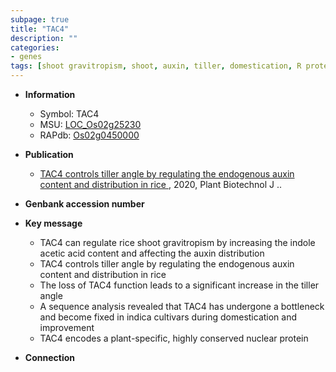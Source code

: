 ```yaml
---
subpage: true
title: "TAC4"
description: ""
categories:
- genes
tags: [shoot gravitropism, shoot, auxin, tiller, domestication, R protein, tiller angle]
---
```


* **Information**  
    + Symbol: TAC4  
    + MSU: [LOC_Os02g25230](http://rice.plantbiology.msu.edu/cgi-bin/ORF_infopage.cgi?orf=LOC_Os02g25230)  
    + RAPdb: [Os02g0450000](http://rapdb.dna.affrc.go.jp/viewer/gbrowse_details/irgsp1?name=Os02g0450000)  

* **Publication**  
    + [TAC4 controls tiller angle by regulating the endogenous auxin content and distribution in rice ](http://www.ncbi.nlm.nih.gov/pubmed?term=TAC4+controls+tiller+angle+by+regulating+the+endogenous+auxin+content+and+distribution+in+rice+%5BTitle%5D), 2020, Plant Biotechnol J ..

* **Genbank accession number**  

* **Key message**  
    + TAC4 can regulate rice shoot gravitropism by increasing the indole acetic acid content and affecting the auxin distribution
    + TAC4 controls tiller angle by regulating the endogenous auxin content and distribution in rice
    + The loss of TAC4 function leads to a significant increase in the tiller angle
    + A sequence analysis revealed that TAC4 has undergone a bottleneck and become fixed in indica cultivars during domestication and improvement
    + TAC4 encodes a plant-specific, highly conserved nuclear protein

* **Connection**  




